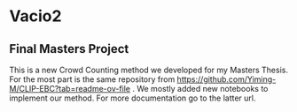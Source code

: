 # Vacio2
## Final Masters Project
This is a new Crowd Counting method we developed for my Masters Thesis. For the most part is the same repository from https://github.com/Yiming-M/CLIP-EBC?tab=readme-ov-file .
We mostly added new notebooks to implement our method. For more documentation go to the latter url.
